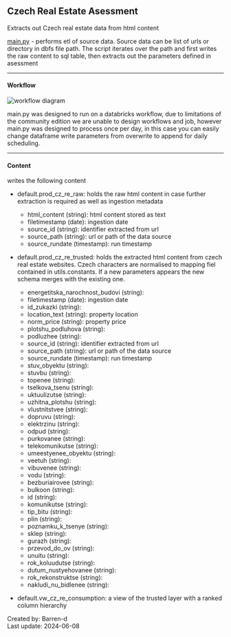 ## Czech Real Estate Asessment

Extracts out Czech real estate data from html content

[main.py](./czech_real_estate/main.py) - performs etl of source data. Source data can be list of urls or directory in dbfs file path. The script iterates over the path and first writes the raw content to sql table, then extracts out the parameters defined in asessment

--------------------
#### Workflow


![workflow diagram](./czech_real_estate/img/cz_workflow_diagram.png)

main.py was designed to run on a databricks workflow, due to limitations of the community edition we are unable to design workflows and job, however main.py was designed to process once per day, in this case you can easily change dataframe write parameters from overwrite to append for daily scheduling.

--------------------
#### Content

writes the following content
* default.prod_cz_re_raw: holds the raw html content in case further extraction is required as well as ingestion metadata
  - html_content (string): html content stored as text
  - filetimestamp (date): ingestion date
  - source_id (string): identifier extracted from url
  - source_path (string): url or path of the data source  
  - source_rundate (timestamp): run timestamp

* default.prod_cz_re_trusted: holds the extracted html content from czech real estate websites. Czech characters are normalised to mapping fiel contained in utils.constants. If a new parameters appears the new schema merges with the existing one.
  - energetitska_narochnost_budovi (string): 
  - filetimestamp (date): ingestion date
  - id_zukazki (string): 
  - location_text (string): property location
  - norm_price (string): property price
  - plotshu_podluhova (string): 
  - podluzhee (string): 
  - source_id (string): identifier extracted from url
  - source_path (string): url or path of the data source
  - source_rundate (timestamp): run timestamp
  - stuv_obyektu (string): 
  - stuvbu (string): 
  - topenee (string): 
  - tselkova_tsenu (string): 
  - uktuulizutse (string): 
  - uzhitna_plotshu (string): 
  - vlustnitstvee (string): 
  - dopruvu (string): 
  - elektrzinu (string): 
  - odpud (string): 
  - purkovanee (string): 
  - telekomunikutse (string): 
  - umeestyenee_obyektu (string): 
  - veetuh (string): 
  - vibuvenee (string): 
  - vodu (string): 
  - bezburiairovee (string): 
  - bulkoon (string): 
  - id (string): 
  - komunikutse (string): 
  - tip_bitu (string): 
  - plin (string): 
  - poznamku_k_tsenye (string): 
  - sklep (string): 
  - gurazh (string): 
  - przevod_do_ov (string): 
  - unuitu (string): 
  - rok_koluudutse (string): 
  - dutum_nustyehovanee (string): 
  - rok_rekonstruktse (string): 
  - nakludi_nu_bidlenee (string):

* default.vw_cz_re_consumption: a view of the trusted layer with a ranked column hierarchy


Created by: Barren-d  
Last update: 2024-06-08